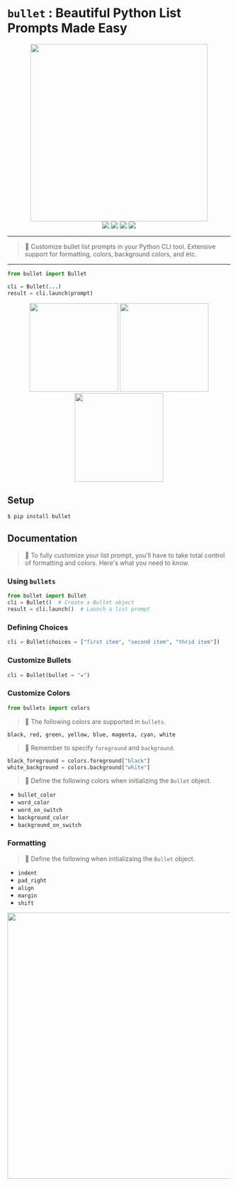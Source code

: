 # `bullet` : Beautiful Python List Prompts Made Easy
<p align=center>
<img src="./assets/list.png" width="400"/>
<br>
<a target="_blank"><img src="https://img.shields.io/badge/platform-linux-lightgrey.svg"></a>
<a target="_blank" href="https://www.python.org/downloads/" title="Python version"><img src="https://img.shields.io/badge/python-%3E=_3.6-green.svg"></a>
<a target="_blank" href="https://opensource.org/licenses/MIT" title="License: MIT"><img src="https://img.shields.io/badge/License-MIT-blue.svg"></a>
<a target="_blank" href="http://makeapullrequest.com" title="PRs Welcome"><img src="https://img.shields.io/badge/PRs-welcome-brightgreen.svg"></a>
</p>

***
> 🎨 Customize bullet list prompts in your Python CLI tool. Extensive support for formatting, colors, background colors, and etc.
***

```python
from bullet import Bullet

cli = Bullet(...)
result = cli.launch(prompt)
```

<p align=center>
<img src="./assets/gifs/classic.gif" width="200"/>
<img src="./assets/gifs/colorful.gif" width="200"/>
<img src="./assets/gifs/star.gif" width="200"/>
</p>

## Setup
```shell
$ pip install bullet
```

## Documentation

> 👷 To fully customize your list prompt, you'll have to take total control of formatting and colors. Here's what you need to know.

### Using `bullets`
```python
from bullet import Bullet
cli = Bullet()  # Create a Bullet object
result = cli.launch()  # Launch a list prompt
```

### Defining Choices
```python
cli = Bullet(choices = ["first item", "second item", "thrid item"])
```

### Customize Bullets
```python
cli = Bullet(bullet = "★")
```

### Customize Colors
```python
from bullets import colors
```
> 🎨 The following colors are supported in `bullets`. 
```
black, red, green, yellow, blue, magenta, cyan, white
```
> 🎨 Remember to specify `foreground` and `background`.
```python
black_foreground = colors.foreground["black"]
white_background = colors.background["white"]
```
> 🎨 Define the following colors when initializing the `Bullet` object.
- `bullet_color`
- `word_color`
- `word_on_switch`
- `background_color`
- `background_on_switch`

### Formatting
> 📐 Define the following when initializaing the `Bullet` object.
- `indent`
- `pad_right`
- `align`
- `margin`
- `shift`

<p align=center>
<img src="./assets/formatting.png" width="600"/>
</p>